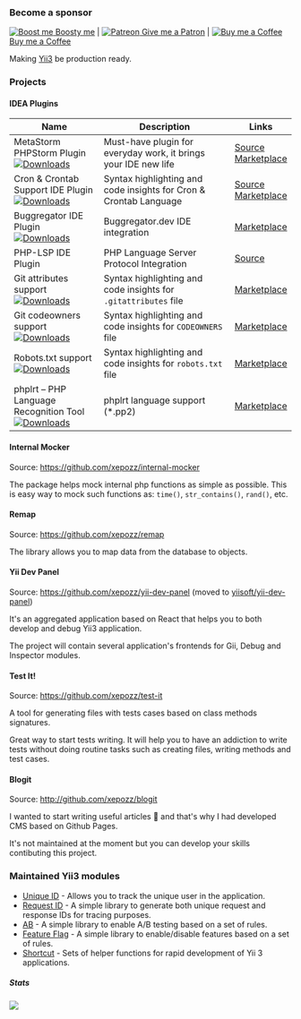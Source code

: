 ### Become a sponsor

[![Boost me](https://images.boosty.to/user/442/avatar?change_time=1558443914&croped=1&mh=32&mw=32) Boosty me](https://boosty.to/xepozz)
|
[![Patreon](https://c5.patreon.com/external/favicon/rebrand/favicon-32.png?v=af5597c2ef) Give me a Patron](https://patreon.com/xepozz)
|
[![Buy me a Coffee](https://studio.buymeacoffee.com/assets/img/bmc-meta-new/new/favicon.png) Buy me a Coffee](https://buymeacoffee.com/xepozz)

Making [Yii3](https://github.com/yiisoft) be production ready.

### Projects


#### IDEA Plugins

| Name                                                                                                                                                                                                                                       | Description                                                       | Links                                                                                                                                              |
|--------------------------------------------------------------------------------------------------------------------------------------------------------------------------------------------------------------------------------------------|-------------------------------------------------------------------|----------------------------------------------------------------------------------------------------------------------------------------------------|
| MetaStorm PHPStorm Plugin<br/> [![Downloads](https://img.shields.io/jetbrains/plugin/d/26121-meta-storm.svg)](https://plugins.jetbrains.com/plugin/26121-meta-storm)                                                                       | Must-have plugin for everyday work, it brings your IDE new life   | [Source](https://github.com/xepozz/meta-storm-idea-plugin) <br/> [Marketplace](https://plugins.jetbrains.com/plugin/26121-meta-storm/)             |
| Cron & Crontab Support IDE Plugin<br/> [![Downloads](https://img.shields.io/jetbrains/plugin/d/26412-cron--crontab-support.svg)](https://plugins.jetbrains.com/plugin/26412-cron--crontab-support)                                         | Syntax highlighting and code insights for Cron & Crontab Language | [Source](https://github.com/xepozz/crontab-intellij-plugin) <br/> [Marketplace](https://plugins.jetbrains.com/plugin/26412-cron--crontab-support/) |
| Buggregator IDE Plugin<br/> [![Downloads](https://img.shields.io/jetbrains/plugin/d/26344-buggregator.svg)](https://plugins.jetbrains.com/plugin/26344-buggregator)                                                                        | Buggregator.dev IDE integration                                   | [Marketplace](https://plugins.jetbrains.com/plugin/26344-buggregator/)                                                                             |
| PHP-LSP IDE Plugin <br/>                                                                                                                                                                                                                   | PHP Language Server Protocol Integration                          | [Source](https://github.com/xepozz/php-lsp)                                                                                                        |
| Git attributes support <br/>   [![Downloads](https://img.shields.io/jetbrains/plugin/d/26477--gitattributes-support.svg)](https://plugins.jetbrains.com/plugin/26477--gitattributes-support)                                             | Syntax highlighting and code insights for `.gitattributes` file   | [Marketplace](https://plugins.jetbrains.com/plugin/26477--gitattributes-support/)                                                                  |
| Git codeowners support <br/>   [![Downloads](https://img.shields.io/jetbrains/plugin/d/26491-git-codeowners.svg)](https://plugins.jetbrains.com/plugin/26491-git-codeowners)                                                               | Syntax highlighting and code insights for `CODEOWNERS` file       | [Marketplace](https://plugins.jetbrains.com/plugin/26491-git-codeowners/)                                                                          |
| Robots.txt support <br/>   [![Downloads](https://img.shields.io/jetbrains/plugin/d/26470-robots-txt.svg)](https://plugins.jetbrains.com/plugin/26470-robots-txt)                                                                           | Syntax highlighting and code insights for `robots.txt` file       | [Marketplace](https://plugins.jetbrains.com/plugin/26470-robots-txt/)                                                                              |
| phplrt – PHP Language Recognition Tool <br/>   [![Downloads](https://img.shields.io/jetbrains/plugin/d/26474-php-language-recognition-tool-phplrt-.svg)](https://plugins.jetbrains.com/plugin/26474-php-language-recognition-tool-phplrt-) | phplrt language support (*.pp2)                                           | [Marketplace](https://plugins.jetbrains.com/plugin/26474-php-language-recognition-tool-phplrt-/)                                                   |


#### Internal Mocker

Source: https://github.com/xepozz/internal-mocker

The package helps mock internal php functions as simple as possible.
This is easy way to mock such functions as: `time()`, `str_contains()`, `rand()`, etc.

#### Remap

Source: https://github.com/xepozz/remap

The library allows you to map data from the database to objects.

#### Yii Dev Panel

Source: https://github.com/xepozz/yii-dev-panel (moved to [yiisoft/yii-dev-panel](https://github.com/yiisoft/yii-dev-panel))

It's an aggregated application based on React that helps you to both develop and debug Yii3 application.

The project will contain several application's frontends for Gii, Debug and Inspector modules.

#### Test It!

Source: https://github.com/xepozz/test-it

A tool for generating files with tests cases based on class methods signatures.

Great way to start tests writing. It will help you to have an addiction to write tests without doing routine tasks such as creating files, writing methods and test cases.

#### Blogit

Source: http://github.com/xepozz/blogit

I wanted to start writing useful articles 📝 and that's why I had developed CMS based on Github Pages.

It's not maintained at the moment but you can develop your skills contibuting this project.

### Maintained Yii3 modules

- [Unique ID](https://github.com/xepozz/unique-id) - Allows you to track the unique user in the application.
- [Request ID](https://github.com/xepozz/request-id) - A simple library to generate both unique request and response IDs for tracing purposes.
- [AB](https://github.com/xepozz/ab) - A simple library to enable A/B testing based on a set of rules.
- [Feature Flag](https://github.com/xepozz/feature-flag) - A simple library to enable/disable features based on a set of rules.
- [Shortcut](https://github.com/xepozz/shortcut) - Sets of helper functions for rapid development of Yii 3 applications.

##### Stats

![](https://github-readme-stats.vercel.app/api?username=xepozz&show_icons=true)
